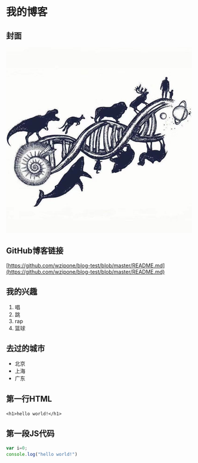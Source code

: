 # 我的博客

## 封面

![avatar](封面.jpg)

## GitHub博客链接

[https://github.com/wzipone/blog-test/blob/master/README.md](https://github.com/wzipone/blog-test/blob/master/README.md)


## 我的兴趣

1. 唱
2. 跳
3. rap
4. 篮球

## 去过的城市

* 北京
* 上海
* 广东

## 第一行HTML

`<h1>hello world!</h1>`

## 第一段JS代码

```javascript
var i=0;
console.log("hello world!")
```